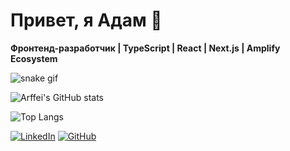 # Привет, я **Адам** 👋
**Фронтенд-разработчик | TypeScript | React | Next.js | Amplify Ecosystem**

![snake gif](https://github.com/Arffei/Arffei/blob/output/github-contribution-grid-snake.svg)

<!-- GitHub Stats -->
![Arffei's GitHub stats](https://github-readme-stats.vercel.app/api?username=Arffei&show_icons=true&count_private=true&hide_title=true&hide=prs&theme=tokyonight)

<!-- Top Languages -->
![Top Langs](https://github-readme-stats.vercel.app/api/top-langs/?username=Arffei&langs_count=10&theme=tokyonight)

[![LinkedIn](https://img.shields.io/badge/LinkedIn-Profile-blue)](https://www.linkedin.com/in/yourprofile/)
[![GitHub](https://img.shields.io/badge/GitHub-Portfolio-orange)](https://github.com/Arffei)
